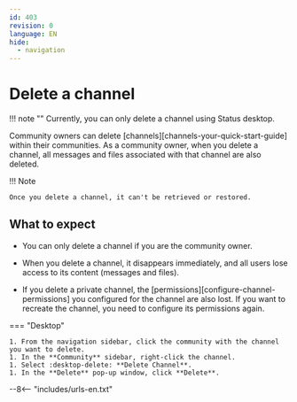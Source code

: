 ```yaml
---
id: 403
revision: 0
language: EN
hide:
  - navigation
---
```


# Delete a channel

!!! note ""
    Currently, you can only delete a channel using Status desktop.

Community owners can delete [channels][channels-your-quick-start-guide] within their communities. As a community owner, when you delete a channel, all messages and files associated with that channel are also deleted.

!!! Note

    Once you delete a channel, it can't be retrieved or restored.

## What to expect

* You can only delete a channel if you are the community owner.

* When you delete a channel, it disappears immediately, and all users lose access to its content (messages and files).

* If you delete a private channel, the [permissions][configure-channel-permissions] you configured for the channel are also lost. If you want to recreate the channel, you need to configure its permissions again.

=== "Desktop"

    1. From the navigation sidebar, click the community with the channel you want to delete.
    1. In the **Community** sidebar, right-click the channel.
    1. Select :desktop-delete: **Delete Channel**.
    1. In the **Delete** pop-up window, click **Delete**.

--8<-- "includes/urls-en.txt"
